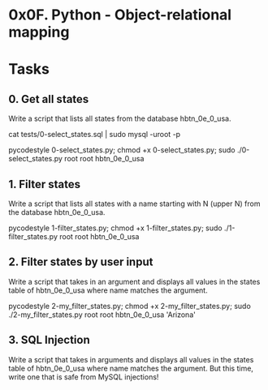 # 0x0F. Python - Object-relational mapping

# Tasks
## 0. Get all states
Write a script that lists all states from the database hbtn_0e_0_usa.

cat tests/0-select_states.sql | sudo mysql -uroot -p

pycodestyle 0-select_states.py; chmod +x 0-select_states.py; sudo ./0-select_states.py root root hbtn_0e_0_usa

## 1. Filter states
Write a script that lists all states with a name starting with N (upper N) from the database hbtn_0e_0_usa.

pycodestyle 1-filter_states.py; chmod +x 1-filter_states.py; sudo ./1-filter_states.py root root hbtn_0e_0_usa

## 2. Filter states by user input
Write a script that takes in an argument and displays all values in the states table of hbtn_0e_0_usa where name matches the argument.

pycodestyle 2-my_filter_states.py; chmod +x 2-my_filter_states.py; sudo ./2-my_filter_states.py root root hbtn_0e_0_usa 'Arizona'

## 3. SQL Injection
Write a script that takes in arguments and displays all values in the states table of hbtn_0e_0_usa where name matches the argument. But this time, write one that is safe from MySQL injections!




